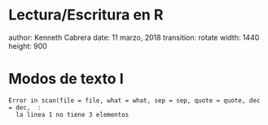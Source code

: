 Lectura/Escritura en R
========================================================
author: Kenneth Cabrera
date: 11 marzo, 2018
transition: rotate
width: 1440
height: 900



Modos de texto I
========================================================





```
Error in scan(file = file, what = what, sep = sep, quote = quote, dec = dec,  : 
  la linea 1 no tiene 3 elementos
```
